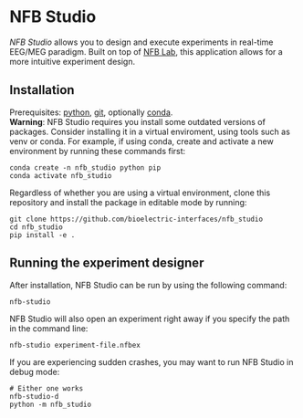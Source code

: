 # NFB Studio 
*NFB Studio* allows you to design and execute experiments in real-time EEG/MEG paradigm. Built on top of [NFB Lab](https://github.com/andreasxp/nfb), this application allows for a more intuitive experiment design.

## Installation
Prerequisites: [python](https://www.python.org/), [git](https://git-scm.com/), optionally [conda](https://docs.conda.io/en/latest/miniconda.html).  
**Warning**: NFB Studio requires you install some outdated versions of packages. Consider installing it in a virtual enviroment, using tools such as venv or conda. For example, if using conda, create and activate a new environment by running these commands first:
```
conda create -n nfb_studio python pip
conda activate nfb_studio
```

Regardless of whether you are using a virtual environment, clone this repository and install the package in editable mode by running:
```
git clone https://github.com/bioelectric-interfaces/nfb_studio
cd nfb_studio
pip install -e .
```

## Running the experiment designer
After installation, NFB Studio can be run by using the following command:
```
nfb-studio
```
NFB Studio will also open an experiment right away if you specify the path in the command line:
```
nfb-studio experiment-file.nfbex
```
If you are experiencing sudden crashes, you may want to run NFB Studio in debug mode:
```
# Either one works
nfb-studio-d
python -m nfb_studio
```
